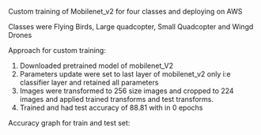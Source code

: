
Custom training of Mobilenet_v2 for four classes and deploying on AWS 

Classes were Flying Birds, Large quadcopter, Small Quadcopter and Wingd Drones

Approach for custom training:

1. Downloaded pretrained model of mobilenet_V2
2. Parameters update were set to last layer of mobilenet_v2 only i:e classifier layer and retained all parameters
3. Images were transformed to 256 size images and cropped to 224 images and applied trained transforms and test transforms.
4. Trained and had test accuracy of 88.81 with in 0 epochs

Accuracy graph for train and test set:





